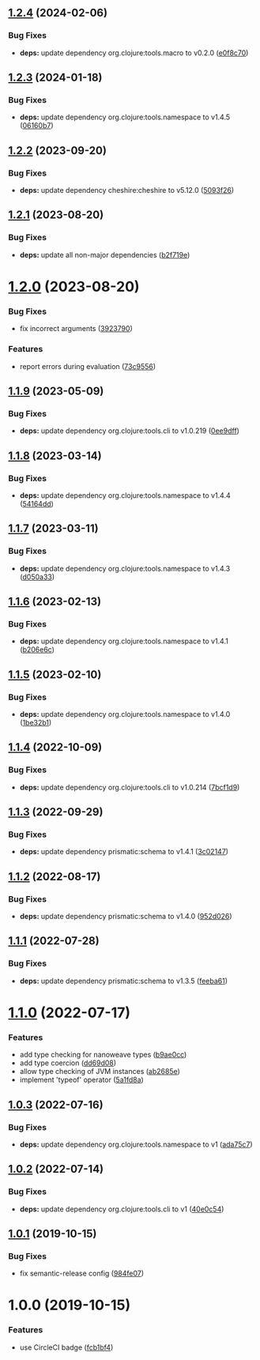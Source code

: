 ## [1.2.4](https://github.com/NoxHarmonium/nanoweave/compare/v1.2.3...v1.2.4) (2024-02-06)


### Bug Fixes

* **deps:** update dependency org.clojure:tools.macro to v0.2.0 ([e0f8c70](https://github.com/NoxHarmonium/nanoweave/commit/e0f8c70c6243981cda4e3fa38a548950b2d130ed))

## [1.2.3](https://github.com/NoxHarmonium/nanoweave/compare/v1.2.2...v1.2.3) (2024-01-18)


### Bug Fixes

* **deps:** update dependency org.clojure:tools.namespace to v1.4.5 ([06160b7](https://github.com/NoxHarmonium/nanoweave/commit/06160b77b232e7d67a4d8422c5ae74b5a2f86a16))

## [1.2.2](https://github.com/NoxHarmonium/nanoweave/compare/v1.2.1...v1.2.2) (2023-09-20)


### Bug Fixes

* **deps:** update dependency cheshire:cheshire to v5.12.0 ([5093f26](https://github.com/NoxHarmonium/nanoweave/commit/5093f26431eb3e6759d751c758ca64202c312ebd))

## [1.2.1](https://github.com/NoxHarmonium/nanoweave/compare/v1.2.0...v1.2.1) (2023-08-20)


### Bug Fixes

* **deps:** update all non-major dependencies ([b2f719e](https://github.com/NoxHarmonium/nanoweave/commit/b2f719ed1b149dc9be819b2b89f4b0136f4e95a0))

# [1.2.0](https://github.com/NoxHarmonium/nanoweave/compare/v1.1.9...v1.2.0) (2023-08-20)


### Bug Fixes

* fix incorrect arguments ([3923790](https://github.com/NoxHarmonium/nanoweave/commit/392379043bd0ac3ea4a8639263cfedfa0e47852f))


### Features

* report errors during evaluation ([73c9556](https://github.com/NoxHarmonium/nanoweave/commit/73c9556d0ac5f69a75ab99df27f727634516db24))

## [1.1.9](https://github.com/NoxHarmonium/nanoweave/compare/v1.1.8...v1.1.9) (2023-05-09)


### Bug Fixes

* **deps:** update dependency org.clojure:tools.cli to v1.0.219 ([0ee9dff](https://github.com/NoxHarmonium/nanoweave/commit/0ee9dffa507ebc74b8c0b66c3e4cc81fafb9eb82))

## [1.1.8](https://github.com/NoxHarmonium/nanoweave/compare/v1.1.7...v1.1.8) (2023-03-14)


### Bug Fixes

* **deps:** update dependency org.clojure:tools.namespace to v1.4.4 ([54164dd](https://github.com/NoxHarmonium/nanoweave/commit/54164ddc85f0e94ed02aeacce6108814e55c4afc))

## [1.1.7](https://github.com/NoxHarmonium/nanoweave/compare/v1.1.6...v1.1.7) (2023-03-11)


### Bug Fixes

* **deps:** update dependency org.clojure:tools.namespace to v1.4.3 ([d050a33](https://github.com/NoxHarmonium/nanoweave/commit/d050a331a956bc208e94bd992b0820789ef4c586))

## [1.1.6](https://github.com/NoxHarmonium/nanoweave/compare/v1.1.5...v1.1.6) (2023-02-13)


### Bug Fixes

* **deps:** update dependency org.clojure:tools.namespace to v1.4.1 ([b206e6c](https://github.com/NoxHarmonium/nanoweave/commit/b206e6c37fc550188d0c44b653077a4dfa993992))

## [1.1.5](https://github.com/NoxHarmonium/nanoweave/compare/v1.1.4...v1.1.5) (2023-02-10)


### Bug Fixes

* **deps:** update dependency org.clojure:tools.namespace to v1.4.0 ([1be32b1](https://github.com/NoxHarmonium/nanoweave/commit/1be32b175969b9c3e909dc3179377a245557a111))

## [1.1.4](https://github.com/NoxHarmonium/nanoweave/compare/v1.1.3...v1.1.4) (2022-10-09)


### Bug Fixes

* **deps:** update dependency org.clojure:tools.cli to v1.0.214 ([7bcf1d9](https://github.com/NoxHarmonium/nanoweave/commit/7bcf1d9bbb688340f260b16bc8d3a8430c1b0156))

## [1.1.3](https://github.com/NoxHarmonium/nanoweave/compare/v1.1.2...v1.1.3) (2022-09-29)


### Bug Fixes

* **deps:** update dependency prismatic:schema to v1.4.1 ([3c02147](https://github.com/NoxHarmonium/nanoweave/commit/3c02147adddcf0a61e869bfb9ed6ccf46e3ff0bc))

## [1.1.2](https://github.com/NoxHarmonium/nanoweave/compare/v1.1.1...v1.1.2) (2022-08-17)


### Bug Fixes

* **deps:** update dependency prismatic:schema to v1.4.0 ([952d026](https://github.com/NoxHarmonium/nanoweave/commit/952d0262e3459e2a4ec0bf58e29825ee18c89ae1))

## [1.1.1](https://github.com/NoxHarmonium/nanoweave/compare/v1.1.0...v1.1.1) (2022-07-28)


### Bug Fixes

* **deps:** update dependency prismatic:schema to v1.3.5 ([feeba61](https://github.com/NoxHarmonium/nanoweave/commit/feeba61e201e60895c978da85ee4ba822249cd34))

# [1.1.0](https://github.com/NoxHarmonium/nanoweave/compare/v1.0.3...v1.1.0) (2022-07-17)


### Features

* add type checking for nanoweave types ([b9ae0cc](https://github.com/NoxHarmonium/nanoweave/commit/b9ae0cc1d51055847239ec2eb35b2b715328aa75))
* add type coercion ([dd69d08](https://github.com/NoxHarmonium/nanoweave/commit/dd69d087570e6910331a2fb944772920d3803197))
* allow type checking of JVM instances ([ab2685e](https://github.com/NoxHarmonium/nanoweave/commit/ab2685ed791764cdf0fddca0eeee6bbe8095b21c))
* implement 'typeof' operator ([5a1fd8a](https://github.com/NoxHarmonium/nanoweave/commit/5a1fd8a6339dbbff117005328355b235bd6a7e4f))

## [1.0.3](https://github.com/NoxHarmonium/nanoweave/compare/v1.0.2...v1.0.3) (2022-07-16)


### Bug Fixes

* **deps:** update dependency org.clojure:tools.namespace to v1 ([ada75c7](https://github.com/NoxHarmonium/nanoweave/commit/ada75c728a139b6070308c86687b4e56ae90e369))

## [1.0.2](https://github.com/NoxHarmonium/nanoweave/compare/v1.0.1...v1.0.2) (2022-07-14)


### Bug Fixes

* **deps:** update dependency org.clojure:tools.cli to v1 ([40e0c54](https://github.com/NoxHarmonium/nanoweave/commit/40e0c5433af770d683db33f588a7e8834723e058))

## [1.0.1](https://github.com/NoxHarmonium/nanoweave/compare/v1.0.0...v1.0.1) (2019-10-15)


### Bug Fixes

* fix semantic-release config ([984fe07](https://github.com/NoxHarmonium/nanoweave/commit/984fe07466cab58737e8b7ac13f7074bee506263))

# 1.0.0 (2019-10-15)


### Features

* use CircleCI badge ([fcb1bf4](https://github.com/NoxHarmonium/nanoweave/commit/fcb1bf48cab3525c03d51dc079a5d1e95c8dd714))
